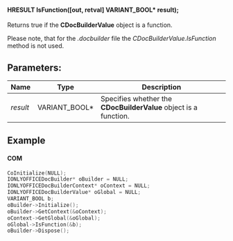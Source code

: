 #### HRESULT IsFunction(\[out, retval] VARIANT\_BOOL\* result);

Returns true if the **CDocBuilderValue** object is a function.

Please note, that for the *.docbuilder* file the *CDocBuilderValue.IsFunction* method is not used.

## Parameters:

| Name     | Type            | Description                                                      |
| -------- | --------------- | ---------------------------------------------------------------- |
| *result* | VARIANT\_BOOL\* | Specifies whether the **CDocBuilderValue** object is a function. |

## Example

#### COM

```c++
CoInitialize(NULL);
IONLYOFFICEDocBuilder* oBuilder = NULL;
IONLYOFFICEDocBuilderContext* oContext = NULL;
IONLYOFFICEDocBuilderValue* oGlobal = NULL;
VARIANT_BOOL b;
oBuilder->Initialize();
oBuilder->GetContext(&oContext);
oContext->GetGlobal(&oGlobal);
oGlobal->IsFunction(&b);
oBuilder->Dispose();
```
